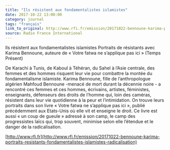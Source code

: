 ```yaml
---
title: "Ils résistent aux fondamentalistes islamistes"
date: 2017-10-22 13:00:00
category: journal
tags: "français"
link_to_original: http://www.rfi.fr/emission/20171022-bennoune-karima-portraits-resistants-fondamentalistes-islamistes-radicalisation'
source: Radio France International
---
```

Ils résistent aux fondamentalistes islamistes
Portraits de résistants avec Karima Bennoune, auteure de « Votre fatwa ne s’applique pas ici » (Temps Présent)

De Karachi à Tunis, de Kaboul à Téhéran, du Sahel à l’Asie centrale, des femmes et des hommes risquent leur vie pour combattre la montée du fondamentalisme islamiste. Karima Bennoune, fille de l’anthropologue algérien Mahfoud Bennoune -menacé de mort durant la décennie noire - a rencontré ces femmes et ces hommes, écrivains, artistes, féministes, enseignants, défenseurs des droits de l’homme qui, loin des caméras, résistent dans leur vie quotidienne à la peur et l’intimidation. On trouve leurs portraits dans son livre « Votre fatwa ne s’applique pas ici », publié précédemment aux Etats-Unis où elle vit et enseigne le droit. Ce livre est aussi « un coup de gueule » adressé à son camp, le camp des progressistes laïcs qui, trop souvent, minimise selon elle l’étendue et le danger de la radicalisation.

[http://www.rfi.fr](http://www.rfi.fr/emission/20171022-bennoune-karima-portraits-resistants-fondamentalistes-islamistes-radicalisation)
